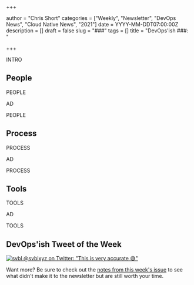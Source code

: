 +++

author = "Chris Short"
categories = ["Weekly", "Newsletter", "DevOps News", "Cloud Native News", "2021"]
date = YYYY-MM-DDT07:00:00Z
description = []
draft = false
slug = "###"
tags = []
title = "DevOps'ish ###: "

+++

INTRO

## People

PEOPLE

AD

PEOPLE

## Process

PROCESS

AD

PROCESS

## Tools

TOOLS

AD

TOOLS

## DevOps'ish Tweet of the Week

[![svbl @svblxyz on Twitter: "This is very accurate 😅"](/images/###-devopsish-tweet-of-the-week.png)](https://twitter.com/svblxyz/status/1413276163859001345)

Want more? Be sure to check out the [notes from this week's issue](https://devopsish.com/###/notes/) to see what didn't make it to the newsletter but are still worth your time.
